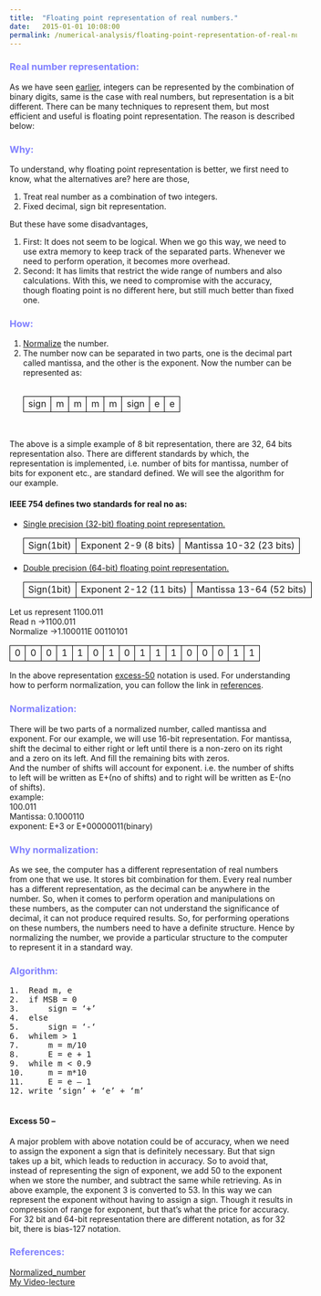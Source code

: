 ```yaml
---
title:  "Floating point representation of real numbers."
date:   2015-01-01 10:08:00
permalink: /numerical-analysis/floating-point-representation-of-real-numbers/
---
```

<style type="text/css">
	h3
	{
		color: rgb(128,128,255);
	}
	table
	{
		width: 600px;
	}
	td
	{
		border: 1px solid black;
		text-align: center;
		height: 20px;
	}
</style>

<h3>Real number representation:</h3>
<p> As we have seen <a href="/numerical-analysis/integer-representation-in-computer/">earlier</a>, integers can be represented by the combination of binary digits, same is the case with real numbers, but representation is a bit different.
There can be many techniques to represent them, but most efficient and useful is floating point representation. The reason is described below:</p>

<h3>Why:</h3>
To understand, why floating point representation is better, we first need to know, what the alternatives are? here are those,
<ol>
	<p><li>Treat real number as a combination of two integers.</li>
	<li>Fixed decimal, sign bit representation.</li></p>
</ol>
But these have some disadvantages,
<ol>
	<p><li>First: It does not seem to be logical. When we go this way, we need to use extra memory to keep track of the separated parts. Whenever we need to perform operation, it becomes more overhead.</li>
    <li>Second: It has limits that restrict the wide range of numbers and also calculations. With this, we need to compromise with the accuracy, though floating point is no different here, but still much better than fixed one.</li></p>
</ol>

<h3>How:</h3>
<ol>
	<p>
	<li><a href="#normalize">Normalize</a> the number.</li>
	<li>The number now can be separated in two parts, one is the decimal part called mantissa, and the other is the exponent. Now the number can be represented as:</li><br>
	</p>
		<table>
			<tr>
				<td>sign</td>
				<td>m   </td>
				<td>m   </td>
				<td>m   </td>
				<td>m   </td>
				<td>sign</td>
				<td>e   </td>
				<td>e   </td>
			</tr>
		</table>
</ol>
<br>
<p>The above is a simple example of 8 bit representation, there are 32, 64 bits representation also. There are different standards by which, the representation is implemented, i.e. number of bits for mantissa, number of bits for exponent etc., are standard defined. We will see the algorithm for our example.</p>

<h4>IEEE 754 defines two standards for real no as:</h4>
<ul>
	<p><li><a href="http://en.wikipedia.org/wiki/Single-precision_floating-point_format">Single precision (32-bit) floating point representation.</a></li></p>
	<table>
		<tr>
			<td>Sign(1bit)</td>
			<td>Exponent 2-9 (8 bits)</td>
			<td>Mantissa 10-32 (23 bits)</td>
		</tr>
	</table>
	<p><li><a href="http://en.wikipedia.org/wiki/Double-precision_floating-point_format">Double precision (64-bit) floating point representation.</a></li></p>
	<table>
		<tr>
			<td>Sign(1bit)</td>
			<td>Exponent 2-12 (11 bits)</td>
			<td>Mantissa 13-64 (52 bits)</td>
		</tr>
	</table>
</ul>
<p>
Let us represent 1100.011<br>
Read n ->1100.011<br>
Normalize ->1.100011E 00110101<br>
</p>
<table>
	<tr>
		<td>0</td>
		<td>0</td>
		<td>0</td>
		<td>1</td>
		<td>1</td>
		<td>0</td>
		<td>1</td>
		<td>0</td>
		<td>1</td>
		<td>1</td>
		<td>1</td>
		<td>0</td>
		<td>0</td>
		<td>0</td>
		<td>1</td>
		<td>1</td>
	</tr>
</table>
<p>In the above representation <a href="#excess50">excess-50</a> notation is used. For understanding how to perform normalization, you can follow the link in <a href="#ref">references</a>.</p>

<h3 id="normalize">Normalization:</h3>
<p>
	There will be two parts of a normalized number, called mantissa and exponent. For our example, we will use 16-bit representation.
	For mantissa, shift the decimal to either right or left until there is a non-zero on its right and a zero on its left. And fill the remaining bits with zeros.<br>
	And the number of shifts will account for exponent. i.e. the number of shifts to left will be written as E+(no of shifts) and to right will be written as E-(no of shifts).<br>
	example:<br>
	100.011<br>
	Mantissa: 0.1000110<br>
	exponent: E+3 or E+00000011(binary)
</p>
<h3>Why normalization:</h3>
<p>As we see, the computer has a different representation of real numbers from one that we use. It stores bit combination for them. Every real number has a different representation, as the decimal can be anywhere in the number. So, when it comes to perform operation and manipulations on these numbers, as the computer can not understand the significance of decimal, it can not produce required results. So, for performing operations on these numbers, the numbers need to have a definite structure. Hence by normalizing the number, we provide a particular structure to the computer to represent it in a standard way.</p>	

<h3>Algorithm:</h3>
<p>
	<pre>
1.	Read m, e
2.	if MSB = 0
3.	    sign = ‘+’
4.	else
5.	    sign = ‘-‘    
6.	whilem > 1
7.	    m = m/10
8.	    E = e + 1
9.	while m < 0.9
10.	    m = m*10
11.	    E = e – 1
12.	write ‘sign’ + ‘e’ + ‘m’
	</pre>
</p>
<p>
	<h4 id="excess50">Excess 50 –</h4>
	A major problem with above notation could be of accuracy, when we need to assign the exponent a sign that is definitely necessary. But that sign takes up a bit, which leads to reduction in accuracy. So to avoid that, instead of representing the sign of exponent, we add 50 to the exponent when we store the number, and subtract the same while retrieving.
	As in above example, the exponent 3 is converted to 53. In this way we can represent the exponent without having to assign a sign. Though it results in compression of range for exponent, but that’s what the price for accuracy.
	For 32 bit and 64-bit representation there are different notation, as for 32 bit, there is bias-127 notation.
</p>
<h3 id="ref">References:</h3>
<a href="http://en.wikipedia.org/wiki/Normalized_number">Normalized_number</a><br>
<a href="/videos/">My Video-lecture</a>
</p>
